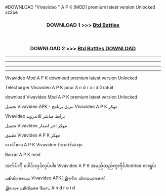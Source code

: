#DOWNLOAD "Vivavideo " A P K [MOD] premium latest version Unlocked xz2pe 



<div align="center">

<h3>DOWNLOAD 1 >>> <a href="https://getmod1.web.app/?judule=Btd Battles">Btd Battles</a></h3><br>

<h3>DOWNLOAD 2 >>> <a href="https://getmod1.web.app/?judule=Btd Battles">Btd Battles DOWNLOAD</a></h3>

</div>


----------------------------------------------------------

----------------------------------------------------------

----------------------------------------------------------

----------------------------------------------------------


Vivavideo  Mod A P K download premium latest version Unlocked

Télécharger  Vivavideo  A P K pour A n d r o i d Gratuit

download Vivavideo  Mod A P K premium latest version Unlocked

تحميل Vivavideo  APK - تنزيل برنامج Vivavideo  A P K مهكر

Vivavideo  برابط مباشر للاندرويد

تحميل Vivavideo  مهكر اخر اصدار

تطبيق Vivavideo  A P K مهكر

ดาวน์โหลด A P K Vivavideo  รับเวอร์ชันล่าสุด

Baixar A P K mod

အက်ပ်ကို ဒေါင်းလုဒ်လုပ်ပါ။ Vivavideo  A P K အမည်သည်ကူကိုင်Andriod ဗားရှင်း

பதிவிறக்கவும் Vivavideo  APK[ இல்லை விளம்பரங்கள்] 
 
இலவச பதிவிறக்க மோட் A n d r o i d



